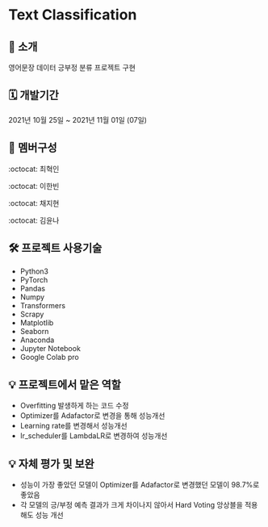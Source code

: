 # Text Classification

📌 소개
--
영어문장 데이터 긍부정 분류 프로젝트 구현


🗓 개발기간
--
2021년 10월 25일 ~ 2021년 11월 01일 (07일)


🧙 멤버구성
--
:octocat: 최혁인

:octocat: 이한빈

:octocat: 채지현

:octocat: 김윤나


🛠 프로젝트 사용기술
--
* Python3
* PyTorch
* Pandas
* Numpy
* Transformers
* Scrapy
* Matplotlib
* Seaborn
* Anaconda
* Jupyter Notebook
* Google Colab pro



💡 프로젝트에서 맡은 역할
--
* Overfitting 발생하게 하는 코드 수정
* Optimizer를 Adafactor로 변경을 통해 성능개선
* Learning rate를 변경해서 성능개선
* lr_scheduler를 LambdaLR로 변경하여 성능개선


💡 자체 평가 및 보완 
--
* 성능이 가장 좋았던 모델이 Optimizer를 Adafactor로 변경했던 모델이 98.7%로 좋았음
* 각 모델의 긍/부정 예측 결과가 크게 차이나지 않아서 Hard Voting 앙상블을 적용해도 성능 개선
